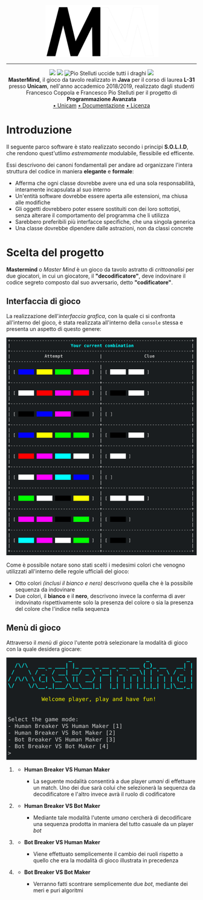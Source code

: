 <p align="center">
  <img src="docs/_static/logo.png">
</p>

--- 

<p align="center">
<img src="https://forthebadge.com/images/badges/built-with-love.svg"/>
<img src="https://forthebadge.com/images/badges/made-with-java.svg"/>
<img src="https://forthebadge.com/images/badges/winter-is-coming.svg" alt="Pio Stelluti uccide tutti i draghi"/>
<img src="https://forthebadge.com/images/badges/cc-0.svg"/><br>
    <b>MasterMind</b>, il gioco da tavolo realizzato in <b>Java</b> per il corso di laurea <b>L-31</b> presso <b>Unicam</b>, nell'anno accademico 2018/2019, realizzato dagli studenti Francesco Coppola e Francesco Pio Stelluti per il progetto di <b>Programmazione Avanzata</b>
    <br>
<a href="https://www.unicam.it/">• Unicam</a>
<a href="https://www.github.io/azzeccagarbugli/MasterMind">• Documentazione</a>
<a href="https://it.wikipedia.org/wiki/Licenza_MIT">• Licenza</a>
</p>


# Introduzione

Il seguente parco software è stato realizzato secondo i principi
**S.O.L.I.D**, che rendono quest'utlimo *estremamente* modulabile,
flessibile ed efficente.

Essi descrivono dei canoni fondamentali per andare ad organizzare
l'intera struttura del codice in maniera **elegante** e **formale**:

  - Afferma che ogni classe dovrebbe avere una ed una sola
    responsabilità, interamente incapsulata al suo interno
  - Un'entità software dovrebbe essere aperta alle estensioni, ma chiusa
    alle modifiche
  - Gli oggetti dovrebbero poter essere sostituiti con dei loro
    sottotipi, senza alterare il comportamento del programma che li
    utilizza
  - Sarebbero preferibili più interfacce specifiche, che una singola
    generica
  - Una classe dovrebbe dipendere dalle astrazioni, non da classi
    concrete

# Scelta del progetto

**Mastermind** o *Master Mind* è un gioco da tavolo astratto di
*crittoanalisi* per due giocatori, in cui un giocatore, il
**"decodificatore"**, deve indovinare il codice segreto composto dal suo
avversario, detto **"codificatore"**.

## Interfaccia di gioco

La realizzazione dell'*interfaccia grafica*, con la quale ci si
confronta all'interno del gioco, è stata realizzata all'interno della
`console` stessa e presenta un aspetto di questo genere:

![image](docs/_static/table.png)

Come è possibile notare sono stati scelti i medesimi colori che venogno
utilizzati all'interno delle regole ufficiali del gioco:

  - Otto colori *(inclusi il bianco e nero)* descrivono quella che è la
    possibile sequenza da indovinare
  - Due colori, il **bianco** e il **nero**, descrivono invece la
    conferma di aver indovinato rispettivamente solo la presenza del
    colore o sia la presenza del colore che l'indice nella sequenza

## Menù di gioco

Attraverso il *menù di gioco* l'utente potrà selezionare la modalità di
gioco con la quale desidera giocare:

![image](docs/_static/menu.png)

1.    - **Human Breaker VS Human Maker**
        
          - La seguente modalità consentirà a due player *umani* di
            effettuare un match. Uno dei due sarà colui che selezionerà
            la sequenza da decodificatore e l'altro invece avrà il ruolo
            di codificatore

2.    - **Human Breaker VS Bot Maker**
        
          - Mediante tale modalità l'utente *umano* cercherà di
            decodificare una sequenza prodotta in maniera del tutto
            casuale da un player *bot*

3.    - **Bot Breaker VS Human Maker**
        
          - Viene effettuato semplicemente il cambio dei ruoli rispetto
            a quello che era la modalità di gioco illustrata in
            precedenza

4.    - **Bot Breaker VS Bot Maker**
        
          - Verranno fatti scontrare semplicemente due *bot*, mediante
            dei meri e puri algoritmi
